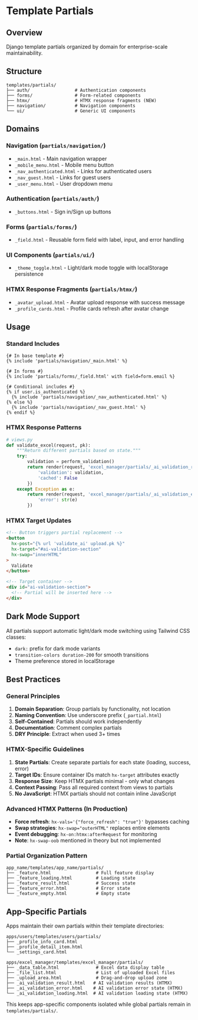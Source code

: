 # Template Partials

## Overview

Django template partials organized by domain for enterprise-scale maintainability.

## Structure

```
templates/partials/
├── auth/                 # Authentication components
├── forms/                # Form-related components
├── htmx/                 # HTMX response fragments (NEW)
├── navigation/           # Navigation components
└── ui/                   # Generic UI components
```

## Domains

### Navigation (`partials/navigation/`)

- `_main.html` - Main navigation wrapper
- `_mobile_menu.html` - Mobile menu button
- `_nav_authenticated.html` - Links for authenticated users
- `_nav_guest.html` - Links for guest users
- `_user_menu.html` - User dropdown menu

### Authentication (`partials/auth/`)

- `_buttons.html` - Sign in/Sign up buttons

### Forms (`partials/forms/`)

- `_field.html` - Reusable form field with label, input, and error handling

### UI Components (`partials/ui/`)

- `_theme_toggle.html` - Light/dark mode toggle with localStorage persistence

### HTMX Response Fragments (`partials/htmx/`)

- `_avatar_upload.html` - Avatar upload response with success message
- `_profile_cards.html` - Profile cards refresh after avatar change

## Usage

### Standard Includes

```django
{# In base template #}
{% include 'partials/navigation/_main.html' %}

{# In forms #}
{% include 'partials/forms/_field.html' with field=form.email %}

{# Conditional includes #}
{% if user.is_authenticated %}
  {% include 'partials/navigation/_nav_authenticated.html' %}
{% else %}
  {% include 'partials/navigation/_nav_guest.html' %}
{% endif %}
```

### HTMX Response Patterns

```python
# views.py
def validate_excel(request, pk):
    """Return different partials based on state."""
    try:
        validation = perform_validation()
        return render(request, 'excel_manager/partials/_ai_validation_result.html', {
            'validation': validation,
            'cached': False
        })
    except Exception as e:
        return render(request, 'excel_manager/partials/_ai_validation_error.html', {
            'error': str(e)
        })
```

### HTMX Target Updates

```html
<!-- Button triggers partial replacement -->
<button
  hx-post="{% url 'validate_ai' upload.pk %}"
  hx-target="#ai-validation-section"
  hx-swap="innerHTML"
>
  Validate
</button>

<!-- Target container -->
<div id="ai-validation-section">
  <!-- Partial will be inserted here -->
</div>
```

## Dark Mode Support

All partials support automatic light/dark mode switching using Tailwind CSS classes:

- `dark:` prefix for dark mode variants
- `transition-colors duration-200` for smooth transitions
- Theme preference stored in localStorage

## Best Practices

### General Principles

1. **Domain Separation**: Group partials by functionality, not location
2. **Naming Convention**: Use underscore prefix (`_partial.html`)
3. **Self-Contained**: Partials should work independently
4. **Documentation**: Comment complex partials
5. **DRY Principle**: Extract when used 3+ times

### HTMX-Specific Guidelines

1. **State Partials**: Create separate partials for each state (loading, success, error)
2. **Target IDs**: Ensure container IDs match `hx-target` attributes exactly
3. **Response Size**: Keep HTMX partials minimal - only what changes
4. **Context Passing**: Pass all required context from views to partials
5. **No JavaScript**: HTMX partials should not contain inline JavaScript

### Advanced HTMX Patterns (In Production)
- **Force refresh**: `hx-vals='{"force_refresh": "true"}'` bypasses caching
- **Swap strategies**: `hx-swap="outerHTML"` replaces entire elements
- **Event debugging**: `hx-on:htmx:afterRequest` for monitoring
- **Note**: `hx-swap-oob` mentioned in theory but not implemented

### Partial Organization Pattern

```
app_name/templates/app_name/partials/
├── _feature.html                 # Full feature display
├── _feature_loading.html         # Loading state
├── _feature_result.html          # Success state
├── _feature_error.html           # Error state
└── _feature_empty.html           # Empty state
```

## App-Specific Partials

Apps maintain their own partials within their template directories:

```
apps/users/templates/users/partials/
├── _profile_info_card.html
├── _profile_detail_item.html
└── _settings_card.html

apps/excel_manager/templates/excel_manager/partials/
├── _data_table.html              # Excel data display table
├── _file_list.html               # List of uploaded Excel files
├── _upload_area.html             # Drag-and-drop upload zone
├── _ai_validation_result.html   # AI validation results (HTMX)
├── _ai_validation_error.html    # AI validation error state (HTMX)
└── _ai_validation_loading.html  # AI validation loading state (HTMX)
```

This keeps app-specific components isolated while global partials remain in `templates/partials/`.
